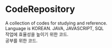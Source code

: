 # CodeRepository
A collection of codes for studying and reference.  
Language is KOREAN. JAVA, JAVASCRIPT, SQL  
작업에 효율성을 높이기 위한 코드.  
공부를 위한 코드.  
